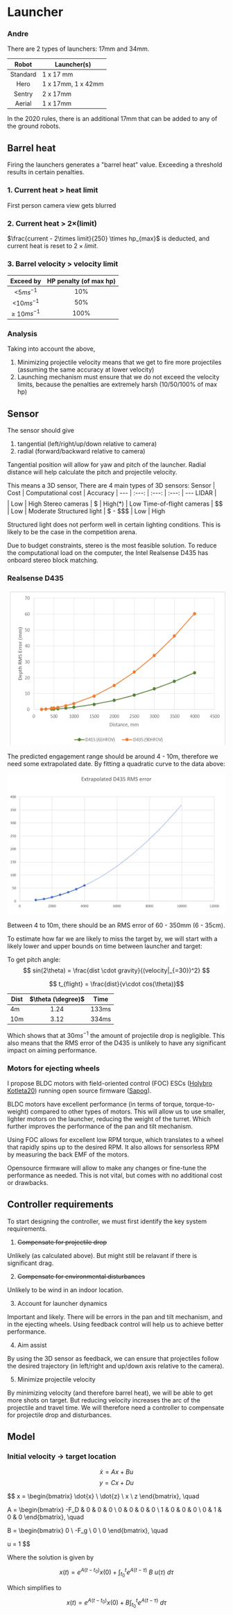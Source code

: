 # Launcher
### Andre

There are 2 types of launchers: 17mm and 34mm.

Robot | Launcher(s)
:---: | ---
Standard | 1 x 17 mm
Hero | 1 x 17mm, 1 x 42mm
Sentry | 2 x 17mm
Aerial | 1 x 17mm

In the 2020 rules, there is an additional 17mm that can be added to any of the ground robots.

## Barrel heat
Firing the launchers generates a "barrel heat" value. Exceeding a threshold results in certain penalties.

### 1. Current heat > heat limit
First person camera view gets blurred

### 2. Current heat > 2$\times$(limit)
$\frac{current - 2\times limit}{250} \times hp_{max}$ is deducted, and current heat is reset to $2 \times limit$.

### 3. Barrel velocity > velocity limit
Exceed by | HP penalty (of max hp)
:---: | :---:
<5$ms^{-1}$ | 10%
<10$ms^{-1}$ | 50%
$\geq$ 10$ms^{-1}$ | 100%

### Analysis
Taking into account the above, 
1. Minimizing projectile velocity means that we get to fire more projectiles (assuming the same accuracy at lower velocity)
2. Launching mechanism must ensure that we do not exceed the velocity limits, because the penalties are extremely harsh (10/50/100% of max hp)

## Sensor
The sensor should give
1. tangential (left/right/up/down relative to camera)
2. radial (forward/backward relative to camera)

Tangential position will allow for yaw and pitch of the launcher.
Radial distance will help calculate the pitch and projectile velocity.

This means a 3D sensor, There are 4 main types of 3D sensors:
Sensor | Cost | Computational cost | Accuracy | 
--- | :---: | :---: | :---: | ---
LIDAR | $$$$ | Low | High
Stereo cameras | $ | High(*) | Low
Time-of-flight cameras | $$ | Low | Moderate
Structured light | $ - $$$ | Low | High

Structured light does not perform well in certain lighting conditions. This is likely to be the case in the competition arena.

Due to budget constraints, stereo is the most feasible solution. To reduce the computational load on the computer, the Intel Realsense D435 has onboard stereo block matching.

### Realsense D435
![d435_rms]

[d435_rms]: ./assets/Launcher/d435_rms_error.png "D435 RMS error"

The predicted engagement range should be around 4 - 10m, therefore we need some extrapolated date. By fitting a quadratic curve to the data above:

![extrapolated_d435_rms]

[extrapolated_d435_rms]: ./assets/Launcher/extrapolated_d435_rms_error.png "D435 RMS error"

Between 4 to 10m, there should be an RMS error of 60 - 350mm (6 - 35cm).

To estimate how far we are likely to miss the target by, we will start with a likely lower and upper bounds on time between launcher and target:

To get pitch angle:
$$ sin(2\theta) = \frac{dist \cdot gravity}{(velocity|_{=30})^2} $$

$$ t_{flight} = \frac{dist}{v\cdot cos(\theta)}$$

Dist | $\theta (\degree)$ | Time
--- | :---: | ---
4m | 1.24 | 133ms
10m | 3.12 | 334ms

Which shows that at 30$ms^{-1}$ the amount of projectile drop is negligible. This also means that the RMS error of the D435 is unlikely to have any significant impact on aiming performance.

### Motors for ejecting wheels
I propose BLDC motors with field-oriented control (FOC) ESCs ([Holybro Kotleta20](http://www.holybro.com/product/kotleta20/)) running open source firmware ([Sapog](https://github.com/PX4/sapog)).

BLDC motors have excellent performance (in terms of torque, torque-to-weight) compared to other types of motors. This will allow us to use smaller, lighter motors on the launcher, reducing the weight of the turret. Which further improves the performance of the pan and tilt mechanism.

Using FOC allows for excellent low RPM torque, which translates to a wheel that rapidly spins up to the desired RPM. It also allows for sensorless RPM by measuring the back EMF of the motors.

Opensource firmware will allow to make any changes or fine-tune the performance as needed. This is not vital, but comes with no additional cost or drawbacks.

<!-- # Spin stabilization
 Isometric | Side 
:---: | :---:
![diagram] | ![spin_stab]

[diagram]: ./assets/Launcher/launcher_diagram.png 
[spin_stab]: ./assets/Launcher/spin_stabilization.png

By mounting the ejecting wheels at an angle, they impart a spin to the projectile. -->



## Controller requirements
To start designing the controller, we must first identify the key system requirements.

1. ~~Compensate for projectile drop~~

Unlikely (as calculated above). But might still be relavant if there is significant drag.

2. ~~Compensate for environmental disturbances~~

Unlikely to be wind in an indoor location.

3. Account for launcher dynamics

Important and likely. There will be errors in the pan and tilt mechanism, and in the ejecting wheels. Using feedback control will help us to achieve better performance.

4. Aim assist

By using the 3D sensor as feedback, we can ensure that projectiles follow the desired trajectory (in left/right and up/down axis relative to the camera).

5. Minimize projectile velocity

By minimizing velocity (and therefore barrel heat), we will be able to get more shots on target. But reducing velocity increases the arc of the projectile and travel time. We will therefore need a controller to compensate for projectile drop and disturbances.



## Model
### Initial velocity $\rightarrow$ target location
$$ \dot{x} = Ax + Bu $$
$$ y = Cx + Du $$

$$ x = \begin{bmatrix} 
    \dot{x} \\ \dot{z} \\ x \\ z
\end{bmatrix}, \quad

A = \begin{bmatrix} 
    -F_D & 0 & 0 & 0 \\
    0 & 0 & 0 & 0 \\
    1 & 0 & 0 & 0 \\
    0 & 1 & 0 & 0
\end{bmatrix}, \quad

B = \begin{bmatrix} 
    0 \\ -F_g \\ 0 \\ 0
\end{bmatrix}, \quad

u = 1 $$

Where the solution is given by

$$ x(t) = e^{A(t-t_0)}x(0) + \int_{t_0}^t{ e^{A(t-\tau)}\ B\ u(\tau)\ d\tau}$$

Which simplifies to

$$ x(t) = e^{A(t-t_0)}x(0) + B\int_{t_0}^t{ e^{A(t-\tau)}\ d\tau}$$

<!-- ## Motor current $\rightarrow$ initial velocity
$$ x = \begin{bmatrix} 
    v \\ v_1 \\ v_2
\end{bmatrix}, \quad

A = \begin{bmatrix} 
    1 & 1 & 0 \\
    0 & 0 & 0 \\
    0 & 0 & 0
\end{bmatrix}, \quad

B = \begin{bmatrix} 
    0 & 0 \\
    k_{v1} & 0 \\
    0 & k_{v2}
\end{bmatrix}, \quad

u = \begin{bmatrix} 
    i_1 \\ i_2
\end{bmatrix} $$ -->